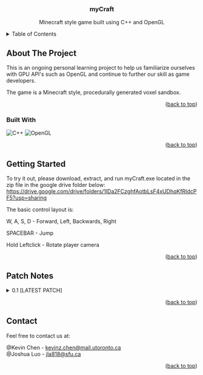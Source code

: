 <!-- PROJECT LOGO 
<br />
<div align="center">
  <a href="https://github.com/github_username/repo_name">
    <img src="images/logo.png" alt="Logo" width="80" height="80">
  </a>
-->

<h3 align="center">myCraft</h3>

  <p align="center">
    Minecraft style game built using C++ and OpenGL
    <br />

<!-- TABLE OF CONTENTS -->
<details>
  <summary>Table of Contents</summary>
  <ol>
    <li>
      <a href="#about-the-project">About The Project</a>
      <ul>
        <li><a href="#built-with">Built With</a></li>
      </ul>
    </li>
    <li>
      <a href="#getting-started">Getting Started</a>
    </li>
    <li>
      <a href="#patch-notes">Patch Notes</a>
    </li>
    <li><a href="#contact">Contact</a></li>
  </ol>
</details>

<!-- ABOUT THE PROJECT -->
## About The Project

This is an ongoing personal learning project to help us familiarize ourselves with GPU API's such as OpenGL and continue to further our skill as game developers.

The game is a Minecraft style, procedurally generated voxel sandbox.

<p align="right">(<a href="#readme-top">back to top</a>)</p>

### Built With

![C++](https://img.shields.io/badge/c++-%2300599C.svg?style=for-the-badge&logo=c%2B%2B&logoColor=white)
![OpenGL](https://img.shields.io/badge/OpenGL-FFFFFF?style=for-the-badge&logo=opengl)

<p align="right">(<a href="#readme-top">back to top</a>)</p>


<!-- GETTING STARTED -->
## Getting Started

To try it out, please download, extract, and run myCraft.exe located in the zip file in the google drive folder below:
https://drive.google.com/drive/folders/1IDa2FCzghfAotbLsF4xUDhqKfRIdcPF5?usp=sharing

The basic control layout is:

W, A, S, D - Forward, Left, Backwards, Right

SPACEBAR - Jump

Hold Leftclick - Rotate player camera

<p align="right">(<a href="#readme-top">back to top</a>)</p>

<!-- PATCH NOTES -->
## Patch Notes

<details>
<summary> 0.1 [LATEST PATCH] </summary>

### Release Patch!

Hi! Here is some stuff we added.

Implemented:
  -> Basic procedural generation via Simplex Noise
    - Map is generated in chunks, 32 x 32 x 32 blocks in size.
    - The blocks in each chunk are all drawn as one mesh to reduce number of draw calls sent to gpu per frame.
    I started by rendering each block as an indvidual mesh, and this caused SIGNIFIGANT performance issues. By
    switching to rendering chunks, performance has greatly increased as we are only sending 9 draw calls as only
    9 chunks are ever loaded at the same time.

  -> General Collision detection using Swept AABB
    - Initally started with basic AABB for collision detection but could not create smooth 3d collision reactions 
    with so many different possible collision objects in the gamespace.
    - Swept AABB instead calculates the future position of an entity and sees if it collides with any block. If it does
    It stops the object just before touching the block. This greatly reduces clipping, and allows our reactions to be
    more seemless.

  -> [EXPERIMENTAL] Block Destruction
    - Player can press P to cast a ray, if the ray finds a block that block is deleted.
    - Very janky right now, as while the ray casting works well, the way we get the possible blocks for the ray to collide
    with is by getting all loaded blocks and checking if ray collides with each one. There is currently no check to see
    which block the ray should remove in the list of blocks, so it removes the first one it finds in the list. This means
    it will not necessarily remove the block that the player intends to remove, but rather the first block along the ray
    that it encounters within the list of all blocks. So it could remove a block on the far side of the hill, instead of the
    blcok the player is staring at.

</details>
  
<p align="right">(<a href="#readme-top">back to top</a>)</p>

<!-- CONTACT -->
## Contact
Feel free to contact us at:

@Kevin Chen - kevinz.chen@mail.utoronto.ca\
@Joshua Luo - jla818@sfu.ca

<p align="right">(<a href="#readme-top">back to top</a>)</p>


